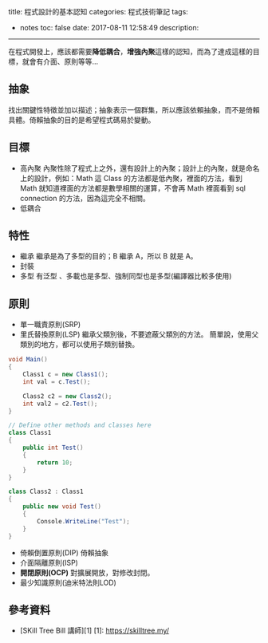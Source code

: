 title: 程式設計的基本認知
categories: 程式技術筆記
tags:
  - notes
toc: false
date: 2017-08-11 12:58:49
description:
---

在程式開發上，應該都需要**降低耦合**，**增強內聚**這樣的認知，而為了達成這樣的目標，就會有介面、原則等等...<!-- more -->

## 抽象
找出關鍵性特徵並加以描述；抽象表示一個群集，所以應該依賴抽象，而不是倚賴具體。倚賴抽象的目的是希望程式碼易於變動。

## 目標
- 高內聚
內聚性除了程式上之外，還有設計上的內聚；設計上的內聚，就是命名上的設計，例如：Math 這 Class 的方法都是低內聚，裡面的方法，看到 Math 就知道裡面的方法都是數學相關的運算，不會再 Math 裡面看到 sql connection 的方法，因為這完全不相關。
- 低耦合

## 特性
- 繼承
繼承是為了多型的目的；B 繼承 A，所以 B 就是 A。
- 封裝
- 多型
有泛型 <T>、多載也是多型、強制同型也是多型(編譯器比較多使用)

## 原則
- 單一職責原則(SRP)
- 里氏替換原則(LSP)
繼承父類別後，不要遮蔽父類別的方法。
簡單說，使用父類別的地方，都可以使用子類別替換。
``` csharp
void Main()
{
    Class1 c = new Class1();
    int val = c.Test();

    Class2 c2 = new Class2();
    int val2 = c2.Test();
}

// Define other methods and classes here
class Class1
{
    public int Test()
    {
        return 10;
    }
}

class Class2 : Class1
{
    public new void Test()
    {
        Console.WriteLine("Test");
    }
}
```
- 倚賴倒置原則(DIP)
倚賴抽象
- 介面隔離原則(ISP)
- **開閉原則(OCP)**
對擴展開放，對修改封閉。
- 最少知識原則(迪米特法則LOD)

## 參考資料
- [SKill Tree Bill 講師][1]
[1]: https://skilltree.my/